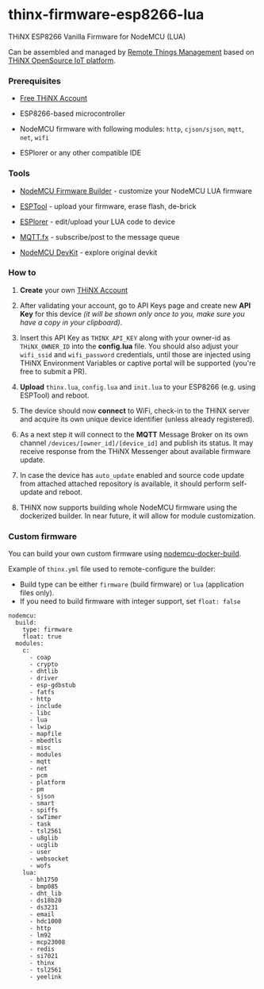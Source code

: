 # thinx-firmware-esp8266-lua

THiNX ESP8266 Vanilla Firmware for NodeMCU (LUA)

Can be assembled and managed by [Remote Things Management](https://rtm.thinx.cloud) based on [THiNX OpenSource IoT platform](https://thinx.cloud).

### Prerequisites

* [Free THiNX Account](https://rtm.thinx.cloud)

* ESP8266-based microcontroller
* NodeMCU firmware with following modules: `http`, `cjson/sjson`, `mqtt`, `net`, `wifi`
* ESPlorer or any other compatible IDE

### Tools

* [NodeMCU Firmware Builder](https://nodemcu-build.com) - customize your NodeMCU LUA firmware

* [ESPTool](https://github.com/espressif/esptool) - upload your firmware, erase flash, de-brick

* [ESPlorer](https://github.com/4refr0nt/ESPlorer) - edit/upload your LUA code to device

* [MQTT.fx](http://www.mqttfx.org) - subscribe/post to the message queue

* [NodeMCU DevKit](http://nodemcu.com/index_en.html) - explore original devkit


### How to

1. **Create** your own [THiNX Account](https://rtm.thinx.cloud)

2. After validating your account, go to API Keys page and create new **API Key** for this device _(it will be shown only once to you, make sure you have a copy in your clipboard)_.

3. Insert this API Key as `THINX_API_KEY` along with your owner-id as `THiNX_OWNER_ID` into the **config.lua** file. You should also adjust your `wifi_ssid` and `wifi_password` credentials, until those are injected using THiNX Environment Variables or captive portal will be supported (you're free to submit a PR).

4. **Upload** `thinx.lua`, `config.lua` and `init.lua` to your ESP8266 (e.g. using ESPTool) and reboot.

5. The device should now **connect** to WiFi, check-in to the THiNX server and acquire its own unique device identifier (unless already registered).

6. As a next step it will connect to the **MQTT** Message Broker on its own channel `/devices/[owner_id]/[device_id]` and publish its status. It may receive response from the THiNX Messenger about available firmware update.

7. In case the device has `auto_update` enabled and source code update from attached attached repository is available, it should perform self-update and reboot.

8. THiNX now supports building whole NodeMCU firmware using the dockerized builder. In near future, it will allow for module customization.

### Custom firmware

You can build your own custom firmware using [nodemcu-docker-build](). 

Example of `thinx.yml` file used to remote-configure the builder:

* Build type can be either `firmware` (build firmware) or `lua` (application files only).
* If you need to build firmware with integer support, set `float: false`

```
nodemcu:  
  build:
    type: firmware
    float: true
  modules:
    c:
      - coap
      - crypto
      - dhtlib
      - driver
      - esp-gdbstub
      - fatfs
      - http
      - include
      - libc
      - lua
      - lwip
      - mapfile
      - mbedtls
      - misc
      - modules
      - mqtt
      - net
      - pcm
      - platform
      - pm
      - sjson
      - smart
      - spiffs
      - swTimer
      - task
      - tsl2561
      - u8glib
      - ucglib
      - user
      - websocket
      - wofs
    lua:
      - bh1750
      - bmp085
      - dht_lib
      - ds18b20
      - ds3231
      - email
      - hdc1000
      - http
      - lm92
      - mcp23008
      - redis
      - si7021
      - thinx
      - tsl2561
      - yeelink

```
